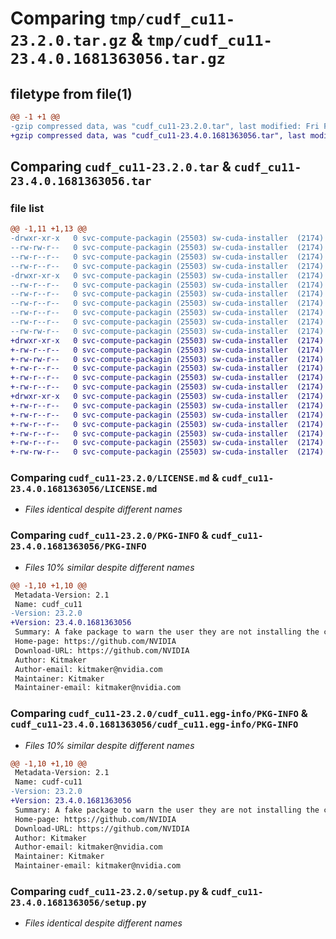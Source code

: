 # Comparing `tmp/cudf_cu11-23.2.0.tar.gz` & `tmp/cudf_cu11-23.4.0.1681363056.tar.gz`

## filetype from file(1)

```diff
@@ -1 +1 @@
-gzip compressed data, was "cudf_cu11-23.2.0.tar", last modified: Fri Feb 10 17:30:12 2023, max compression
+gzip compressed data, was "cudf_cu11-23.4.0.1681363056.tar", last modified: Thu Apr 13 19:10:44 2023, max compression
```

## Comparing `cudf_cu11-23.2.0.tar` & `cudf_cu11-23.4.0.1681363056.tar`

### file list

```diff
@@ -1,11 +1,13 @@
-drwxr-xr-x   0 svc-compute-packagin (25503) sw-cuda-installer  (2174)        0 2023-02-10 17:30:12.166524 cudf_cu11-23.2.0/
--rw-rw-r--   0 svc-compute-packagin (25503) sw-cuda-installer  (2174)    11336 2023-02-09 03:02:43.000000 cudf_cu11-23.2.0/LICENSE.md
--rw-r--r--   0 svc-compute-packagin (25503) sw-cuda-installer  (2174)     1584 2023-02-10 17:30:12.166524 cudf_cu11-23.2.0/PKG-INFO
--rw-r--r--   0 svc-compute-packagin (25503) sw-cuda-installer  (2174)      232 2023-02-10 17:30:12.000000 cudf_cu11-23.2.0/README.rst
-drwxr-xr-x   0 svc-compute-packagin (25503) sw-cuda-installer  (2174)        0 2023-02-10 17:30:12.166524 cudf_cu11-23.2.0/cudf_cu11.egg-info/
--rw-r--r--   0 svc-compute-packagin (25503) sw-cuda-installer  (2174)     1584 2023-02-10 17:30:12.000000 cudf_cu11-23.2.0/cudf_cu11.egg-info/PKG-INFO
--rw-r--r--   0 svc-compute-packagin (25503) sw-cuda-installer  (2174)      162 2023-02-10 17:30:12.000000 cudf_cu11-23.2.0/cudf_cu11.egg-info/SOURCES.txt
--rw-r--r--   0 svc-compute-packagin (25503) sw-cuda-installer  (2174)        1 2023-02-10 17:30:12.000000 cudf_cu11-23.2.0/cudf_cu11.egg-info/dependency_links.txt
--rw-r--r--   0 svc-compute-packagin (25503) sw-cuda-installer  (2174)        1 2023-02-10 17:30:12.000000 cudf_cu11-23.2.0/cudf_cu11.egg-info/top_level.txt
--rw-r--r--   0 svc-compute-packagin (25503) sw-cuda-installer  (2174)       38 2023-02-10 17:30:12.166524 cudf_cu11-23.2.0/setup.cfg
--rw-rw-r--   0 svc-compute-packagin (25503) sw-cuda-installer  (2174)     4560 2023-02-09 03:02:43.000000 cudf_cu11-23.2.0/setup.py
+drwxr-xr-x   0 svc-compute-packagin (25503) sw-cuda-installer  (2174)        0 2023-04-13 19:10:44.883822 cudf_cu11-23.4.0.1681363056/
+-rw-r--r--   0 svc-compute-packagin (25503) sw-cuda-installer  (2174)      441 2023-04-13 19:10:44.000000 cudf_cu11-23.4.0.1681363056/ERROR.txt
+-rw-rw-r--   0 svc-compute-packagin (25503) sw-cuda-installer  (2174)    11336 2023-04-13 14:11:27.000000 cudf_cu11-23.4.0.1681363056/LICENSE.md
+-rw-r--r--   0 svc-compute-packagin (25503) sw-cuda-installer  (2174)        9 2023-04-13 19:10:44.000000 cudf_cu11-23.4.0.1681363056/PACKAGE_NAME
+-rw-r--r--   0 svc-compute-packagin (25503) sw-cuda-installer  (2174)     1595 2023-04-13 19:10:44.883822 cudf_cu11-23.4.0.1681363056/PKG-INFO
+-rw-r--r--   0 svc-compute-packagin (25503) sw-cuda-installer  (2174)      232 2023-04-13 19:10:44.000000 cudf_cu11-23.4.0.1681363056/README.rst
+drwxr-xr-x   0 svc-compute-packagin (25503) sw-cuda-installer  (2174)        0 2023-04-13 19:10:44.883822 cudf_cu11-23.4.0.1681363056/cudf_cu11.egg-info/
+-rw-r--r--   0 svc-compute-packagin (25503) sw-cuda-installer  (2174)     1595 2023-04-13 19:10:44.000000 cudf_cu11-23.4.0.1681363056/cudf_cu11.egg-info/PKG-INFO
+-rw-r--r--   0 svc-compute-packagin (25503) sw-cuda-installer  (2174)      185 2023-04-13 19:10:44.000000 cudf_cu11-23.4.0.1681363056/cudf_cu11.egg-info/SOURCES.txt
+-rw-r--r--   0 svc-compute-packagin (25503) sw-cuda-installer  (2174)        1 2023-04-13 19:10:44.000000 cudf_cu11-23.4.0.1681363056/cudf_cu11.egg-info/dependency_links.txt
+-rw-r--r--   0 svc-compute-packagin (25503) sw-cuda-installer  (2174)        1 2023-04-13 19:10:44.000000 cudf_cu11-23.4.0.1681363056/cudf_cu11.egg-info/top_level.txt
+-rw-r--r--   0 svc-compute-packagin (25503) sw-cuda-installer  (2174)       38 2023-04-13 19:10:44.883822 cudf_cu11-23.4.0.1681363056/setup.cfg
+-rw-rw-r--   0 svc-compute-packagin (25503) sw-cuda-installer  (2174)     4560 2023-04-13 14:11:27.000000 cudf_cu11-23.4.0.1681363056/setup.py
```

### Comparing `cudf_cu11-23.2.0/LICENSE.md` & `cudf_cu11-23.4.0.1681363056/LICENSE.md`

 * *Files identical despite different names*

### Comparing `cudf_cu11-23.2.0/PKG-INFO` & `cudf_cu11-23.4.0.1681363056/PKG-INFO`

 * *Files 10% similar despite different names*

```diff
@@ -1,10 +1,10 @@
 Metadata-Version: 2.1
 Name: cudf_cu11
-Version: 23.2.0
+Version: 23.4.0.1681363056
 Summary: A fake package to warn the user they are not installing the correct package.
 Home-page: https://github.com/NVIDIA
 Download-URL: https://github.com/NVIDIA
 Author: Kitmaker
 Author-email: kitmaker@nvidia.com
 Maintainer: Kitmaker
 Maintainer-email: kitmaker@nvidia.com
```

### Comparing `cudf_cu11-23.2.0/cudf_cu11.egg-info/PKG-INFO` & `cudf_cu11-23.4.0.1681363056/cudf_cu11.egg-info/PKG-INFO`

 * *Files 10% similar despite different names*

```diff
@@ -1,10 +1,10 @@
 Metadata-Version: 2.1
 Name: cudf-cu11
-Version: 23.2.0
+Version: 23.4.0.1681363056
 Summary: A fake package to warn the user they are not installing the correct package.
 Home-page: https://github.com/NVIDIA
 Download-URL: https://github.com/NVIDIA
 Author: Kitmaker
 Author-email: kitmaker@nvidia.com
 Maintainer: Kitmaker
 Maintainer-email: kitmaker@nvidia.com
```

### Comparing `cudf_cu11-23.2.0/setup.py` & `cudf_cu11-23.4.0.1681363056/setup.py`

 * *Files identical despite different names*


